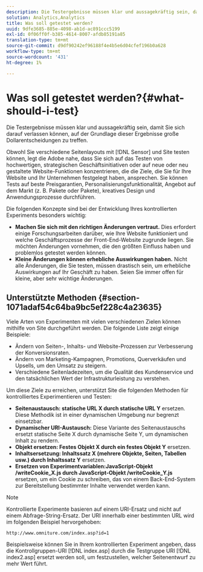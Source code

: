 ```yaml
---
description: Die Testergebnisse müssen klar und aussagekräftig sein, damit Sie sich darauf verlassen können, auf der Grundlage dieser Ergebnisse große Dollarentscheidungen zu treffen.
solution: Analytics,Analytics
title: Was soll getestet werden?
uuid: 9dfe3685-885e-4098-ab1d-ac891ccc5199
exl-id: 0f06ff0f-b385-4614-8007-afdb85191a85
translation-type: tm+mt
source-git-commit: d9df90242ef96188f4e4b5e6d04cfef196b0a628
workflow-type: tm+mt
source-wordcount: '431'
ht-degree: 1%

---
```


# Was soll getestet werden?{#what-should-i-test}

Die Testergebnisse müssen klar und aussagekräftig sein, damit Sie sich darauf verlassen können, auf der Grundlage dieser Ergebnisse große Dollarentscheidungen zu treffen.

Obwohl Sie verschiedene Seitenlayouts mit [!DNL Sensor] und Site testen können, legt die Adobe nahe, dass Sie sich auf das Testen von hochwertigen, strategischen Geschäftsinitiativen oder auf neue oder neu gestaltete Website-Funktionen konzentrieren, die die Ziele, die Sie für Ihre Website und Ihr Unternehmen festgelegt haben, ansprechen. Sie können Tests auf beste Preisgarantien, Personalisierungsfunktionalität, Angebot auf dem Markt (z. B. Pakete oder Pakete), kreatives Design und Anwendungsprozesse durchführen.

Die folgenden Konzepte sind bei der Entwicklung Ihres kontrollierten Experiments besonders wichtig:

* **Machen Sie sich mit den richtigen Änderungen vertraut.** Dies erfordert einige Forschungsarbeiten darüber, wie Ihre Website funktioniert und welche Geschäftsprozesse der Front-End-Website zugrunde liegen. Sie möchten Änderungen vornehmen, die den größten Einfluss haben und problemlos getestet werden können.
* **Kleine Änderungen können erhebliche Auswirkungen haben.** Nicht alle Änderungen, die Sie testen, müssen drastisch sein, um erhebliche Auswirkungen auf Ihr Geschäft zu haben. Seien Sie immer offen für kleine, aber sehr wichtige Änderungen.

## Unterstützte Methoden {#section-1071adaf54c64ba9bc5ef228c4a23635}

Viele Arten von Experimenten mit vielen verschiedenen Zielen können mithilfe von Site durchgeführt werden. Die folgende Liste zeigt einige Beispiele:

* Ändern von Seiten-, Inhalts- und Website-Prozessen zur Verbesserung der Konversionsraten.
* Ändern von Marketing-Kampagnen, Promotions, Querverkäufen und Upsells, um den Umsatz zu steigern.
* Verschiedene Seitenladezeiten, um die Qualität des Kundenservice und den tatsächlichen Wert der Infrastrukturleistung zu verstehen.

Um diese Ziele zu erreichen, unterstützt Site die folgenden Methoden für kontrolliertes Experimentieren und Testen:

* **Seitenaustausch: statische URL X durch statische URL Y** ersetzen. Diese Methodik ist in einer dynamischen Umgebung nur begrenzt einsetzbar.
* **Dynamischer URI-Austausch:** Diese Variante des Seitenaustauschs ersetzt statische Seite X durch dynamische Seite Y, um dynamischen Inhalt zu rendern.
* **Objekt ersetzen: Festes Objekt X durch ein festes Objekt Y** ersetzen.
* **Inhaltsersetzung: Inhaltssatz X (mehrere Objekte, Seiten, Tabellen usw.) durch Inhaltssatz Y** ersetzen.
* **Ersetzen von Experimentvariablen:JavaScript-Objekt /writeCookie_X.js durch JavaScript-Objekt /writeCookie_Y.js** ersetzen, um ein Cookie zu schreiben, das von einem Back-End-System zur Bereitstellung bestimmter Inhalte verwendet werden kann.

>[!NOTE]
>
>Kontrollierte Experimente basieren auf einem URI-Ersatz und nicht auf einem Abfrage-String-Ersatz. Der URI innerhalb einer bestimmten URL wird im folgenden Beispiel hervorgehoben:
>
>`http://www.omniture.com/index.asp?id=1`
>
>Beispielsweise können Sie in Ihrem kontrollierten Experiment angeben, dass die Kontrollgruppen-URI [!DNL index.asp] durch die Testgruppe URI [!DNL index2.asp] ersetzt werden soll, um festzustellen, welcher Seitenentwurf zu mehr Wert führt.

